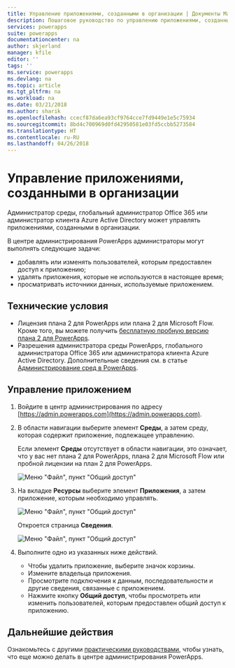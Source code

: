 ```yaml
---
title: Управление приложениями, созданными в организации | Документы Майкрософт
description: Пошаговое руководство по управлению приложениями, созданными в организации
services: powerapps
suite: powerapps
documentationcenter: na
author: skjerland
manager: kfile
editor: ''
tags: ''
ms.service: powerapps
ms.devlang: na
ms.topic: article
ms.tgt_pltfrm: na
ms.workload: na
ms.date: 03/21/2018
ms.author: sharik
ms.openlocfilehash: ccecf87da6ea93cf9764cce7fd9449e1e5c75934
ms.sourcegitcommit: 8bd4c700969d0fd42950581e03fd5ccbb5273584
ms.translationtype: HT
ms.contentlocale: ru-RU
ms.lasthandoff: 04/26/2018
---
```

# <a name="manage-apps-created-in-your-organization"></a>Управление приложениями, созданными в организации
Администратор среды, глобальный администратор Office 365 или администратор клиента Azure Active Directory может управлять приложениями, созданными в организации.

В центре администрирования PowerApps администраторы могут выполнять следующие задачи:
* добавлять или изменять пользователей, которым предоставлен доступ к приложению;
* удалять приложения, которые не используются в настоящее время;
* просматривать источники данных, используемые приложением.

## <a name="prerequisites"></a>Технические условия
* Лицензия плана 2 для PowerApps или плана 2 для Microsoft Flow. Кроме того, вы можете получить [бесплатную пробную версию плана 2 для PowerApps](https://web.powerapps.com/signup?redirect=marketing&email=).
* Разрешения администратора среды PowerApps, глобального администратора Office 365 или администратора клиента Azure Active Directory. Дополнительные сведения см. в статье [Администрирование сред в PowerApps](environments-administration.md).

## <a name="manage-an-app"></a>Управление приложением
1. Войдите в центр администрирования по адресу [https://admin.powerapps.com](https://admin.powerapps.com).
2. В области навигации выберите элемент **Среды**, а затем среду, которая содержит приложение, подлежащее управлению.

    Если элемент **Среды** отсутствует в области навигации, это означает, что у вас нет плана 2 для PowerApps, плана 2 для Microsoft Flow или пробной лицензии на план 2 для PowerApps.

    ![Меню "Файл", пункт "Общий доступ"](./media/admin-manage-apps/environment.png)
3. На вкладке **Ресурсы** выберите элемент **Приложения**, а затем приложение, которым необходимо управлять.

   ![Меню "Файл", пункт "Общий доступ"](./media/admin-manage-apps/resources.png)

    Откроется страница **Сведения**.

    ![Меню "Файл", пункт "Общий доступ"](./media/admin-manage-apps/app-details.png)
4. Выполните одно из указанных ниже действий.

    * Чтобы удалить приложение, выберите значок корзины.
    * Измените владельца приложения.
    * Просмотрите подключения к данным, последовательности и другие сведения, связанные с приложением.
    * Нажмите кнопку **Общий доступ**, чтобы просмотреть или изменить пользователей, которым предоставлен общий доступ к приложению.

## <a name="next-steps"></a>Дальнейшие действия
Ознакомьтесь с другими [практическими руководствами](signup-for-powerapps-admin.md), чтобы узнать, что еще можно делать в центре администрирования PowerApps.

